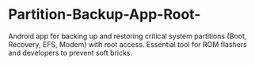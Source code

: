 # Partition-Backup-App-Root-
Android app for backing up and restoring critical system partitions (Boot, Recovery, EFS, Modem) with root access. Essential tool for ROM flashers and developers to prevent soft bricks.
